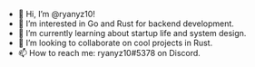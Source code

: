 - 👋 Hi, I’m @ryanyz10!
- 👀 I’m interested in Go and Rust for backend development.
- 🌱 I’m currently learning about startup life and system design.
- 💞️ I’m looking to collaborate on cool projects in Rust.
- 📫 How to reach me: ryanyz10#5378 on Discord.

<!---
ryanyz10/ryanyz10 is a ✨ special ✨ repository because its `README.md` (this file) appears on your GitHub profile.
You can click the Preview link to take a look at your changes.
--->
